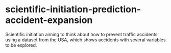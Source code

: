 # scientific-initiation-prediction-accident-expansion
Scientific initiation aiming to think about how to prevent traffic accidents using a dataset from the USA, which shows accidents with several variables to be explored.
